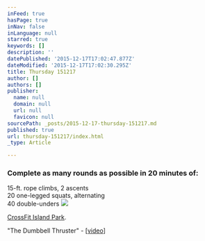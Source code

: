 ```yaml
---
inFeed: true
hasPage: true
inNav: false
inLanguage: null
starred: true
keywords: []
description: ''
datePublished: '2015-12-17T17:02:47.877Z'
dateModified: '2015-12-17T17:02:30.295Z'
title: Thursday 151217
author: []
authors: []
publisher:
  name: null
  domain: null
  url: null
  favicon: null
sourcePath: _posts/2015-12-17-thursday-151217.md
published: true
url: thursday-151217/index.html
_type: Article

---
```

### Complete as many rounds as possible in 20 minutes of:  
15-ft. rope climbs, 2 ascents  
20 one-legged squats, alternating  
40 double-unders
![](https://the-grid-user-content.s3-us-west-2.amazonaws.com/2fb6ffa6-0a18-47bb-983e-d1e5f4f6473e.jpg)

[CrossFit Island Park][0].

"The Dumbbell Thruster" - \[[video][1]\] 

[0]: http://www.activelifeathletics.com/
[1]: https://youtu.be/M5gEwLTtWbg